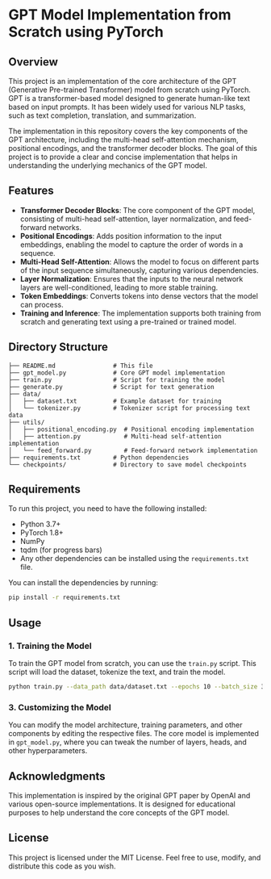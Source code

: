 # GPT Model Implementation from Scratch using PyTorch

## Overview

This project is an implementation of the core architecture of the GPT (Generative Pre-trained Transformer) model from scratch using PyTorch. GPT is a transformer-based model designed to generate human-like text based on input prompts. It has been widely used for various NLP tasks, such as text completion, translation, and summarization.

The implementation in this repository covers the key components of the GPT architecture, including the multi-head self-attention mechanism, positional encodings, and the transformer decoder blocks. The goal of this project is to provide a clear and concise implementation that helps in understanding the underlying mechanics of the GPT model.

## Features

- **Transformer Decoder Blocks**: The core component of the GPT model, consisting of multi-head self-attention, layer normalization, and feed-forward networks.
- **Positional Encodings**: Adds position information to the input embeddings, enabling the model to capture the order of words in a sequence.
- **Multi-Head Self-Attention**: Allows the model to focus on different parts of the input sequence simultaneously, capturing various dependencies.
- **Layer Normalization**: Ensures that the inputs to the neural network layers are well-conditioned, leading to more stable training.
- **Token Embeddings**: Converts tokens into dense vectors that the model can process.
- **Training and Inference**: The implementation supports both training from scratch and generating text using a pre-trained or trained model.

## Directory Structure

```
├── README.md                # This file
├── gpt_model.py             # Core GPT model implementation
├── train.py                 # Script for training the model
├── generate.py              # Script for text generation
├── data/
│   ├── dataset.txt          # Example dataset for training
│   └── tokenizer.py         # Tokenizer script for processing text data
├── utils/
│   ├── positional_encoding.py  # Positional encoding implementation
│   ├── attention.py            # Multi-head self-attention implementation
│   └── feed_forward.py         # Feed-forward network implementation
├── requirements.txt         # Python dependencies
└── checkpoints/             # Directory to save model checkpoints
```

## Requirements

To run this project, you need to have the following installed:

- Python 3.7+
- PyTorch 1.8+
- NumPy
- tqdm (for progress bars)
- Any other dependencies can be installed using the `requirements.txt` file.

You can install the dependencies by running:

```bash
pip install -r requirements.txt
```

## Usage

### 1. Training the Model

To train the GPT model from scratch, you can use the `train.py` script. This script will load the dataset, tokenize the text, and train the model.

```bash
python train.py --data_path data/dataset.txt --epochs 10 --batch_size 32 --learning_rate 0.001
```


### 3. Customizing the Model

You can modify the model architecture, training parameters, and other components by editing the respective files. The core model is implemented in `gpt_model.py`, where you can tweak the number of layers, heads, and other hyperparameters.

## Acknowledgments

This implementation is inspired by the original GPT paper by OpenAI and various open-source implementations. It is designed for educational purposes to help understand the core concepts of the GPT model.

## License

This project is licensed under the MIT License. Feel free to use, modify, and distribute this code as you wish.

